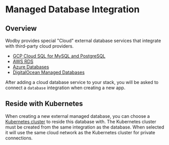 # Managed Database Integration

## Overview

Wodby provides special "Cloud" external database services that integrate with third-party cloud providers.

- [GCP Cloud SQL for MySQL and PostgreSQL](../integrations/gcp.md#cloud-sql)
- [AWS RDS](../integrations/aws.md#rds)
- [Azure Databases](../integrations/azure.md#databases)
- [DigitalOcean Managed Databases](../integrations/digitalocean.md#managed-database)

After adding a cloud database service to your stack, you will be asked to connect a
`database` integration when creating a new app.

## Reside with Kubernetes

When creating a new external managed database, you can choose a [Kubernetes cluster](../kubernetes/index.md) to reside this database with. The Kubernetes cluster must be created from the same integration as the database. When selected it will use the same cloud network as the Kubernetes cluster for private connections.
